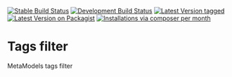 [![Stable Build Status](http://img.shields.io/travis/MetaModels/filter_tags/master.svg?label=stable)](https://travis-ci.org/MetaModels/filter_tags/branches)
[![Development Build Status](http://img.shields.io/travis/MetaModels/filter_tags/develop.svg?label=develop)](https://travis-ci.org/MetaModels/filter_tags/branches)
[![Latest Version tagged](http://img.shields.io/github/tag/MetaModels/filter_tags.svg)](https://github.com/MetaModels/filter_tags/tags)
[![Latest Version on Packagist](http://img.shields.io/packagist/v/MetaModels/filter_tags.svg)](https://packagist.org/packages/MetaModels/filter_tags)
[![Installations via composer per month](http://img.shields.io/packagist/dm/MetaModels/filter_tags.svg)](https://packagist.org/packages/MetaModels/filter_tags)

Tags filter
===========

MetaModels tags filter
